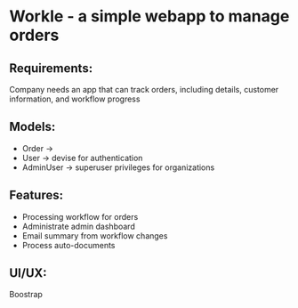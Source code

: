 # Workle - __a simple webapp to manage orders__

## Requirements: 
Company needs an app that can track orders, including details, customer information, and workflow progress

## Models:
- Order -> 
- User -> devise for authentication
- AdminUser -> superuser privileges for organizations

## Features:
- Processing workflow for orders
- Administrate admin dashboard
- Email summary from workflow changes
- Process auto-documents

## UI/UX:
Boostrap